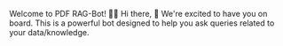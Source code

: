 Welcome to PDF RAG-Bot! 🚀🤖
Hi there, 👋 We're excited to have you on board. This is a powerful bot designed to help you ask queries related to your data/knowledge.